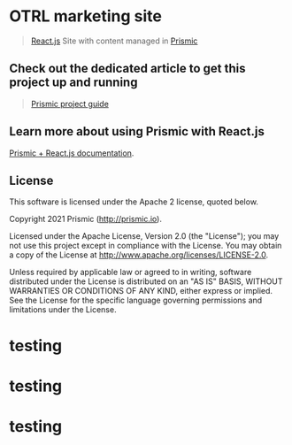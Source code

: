 # OTRL marketing site

> [React.js](https://reactjs.org/) Site with content managed in [Prismic](https://prismic.io)

## Check out the dedicated article to get this project up and running

> [Prismic project guide](https://intercom.help/prismicio/en/articles/2731304-sample-multi-page-site-with-navigation-in-reactjs)

## Learn more about using Prismic with React.js

[Prismic + React.js documentation](https://prismic.io/docs/technologies/reactjs).

## License

This software is licensed under the Apache 2 license, quoted below.

Copyright 2021 Prismic (http://prismic.io).

Licensed under the Apache License, Version 2.0 (the "License"); you may not use this project except in compliance with the License. You may obtain a copy of the License at http://www.apache.org/licenses/LICENSE-2.0.

Unless required by applicable law or agreed to in writing, software distributed under the License is distributed on an "AS IS" BASIS, WITHOUT WARRANTIES OR CONDITIONS OF ANY KIND, either express or implied. See the License for the specific language governing permissions and limitations under the License.
# testing
# testing
# testing
